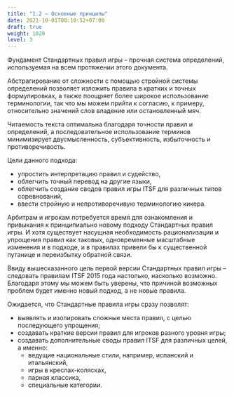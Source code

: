 ```yaml
---
title: "1.2 – Основные принципы"
date: 2021-10-01T00:10:52+07:00
draft: true
weight: 1020
level: 3
---
```


Фундамент Стандартных правил игры – прочная система определений, используемая на всем
протяжении этого документа.

Абстрагирование от сложности с помощью стройной системы определений позволяет изложить
правила в кратких и точных формулировках, а также поощряет более широкое использование
терминологии, так что мы можем прийти к согласию, к примеру, относительно значений слов
владение или остановленный мяч.

Читаемость текста оптимальна благодаря точности правил и определений, а последовательное
использование терминов минимизирует двусмысленность, субъективность, избыточность и
противоречивость.

Цели данного подхода:

- упростить интерпретацию правил и судейство,
- облегчить точный перевод на другие языки,
- облегчить создание сводов правил игры ITSF для различных типов соревнований,
- ввести стройную и непротиворечивую терминологию кикера.

Арбитрам и игрокам потребуется время для ознакомления и привыкания к принципиально новому
подходу Стандартных правил игры. И хотя существует насущная необходимость рационализации и
упрощения правил как таковых, одновременные масштабные изменения и в подходе, и в правилах
привели бы к существенной путанице и переизбытку обратной связи.

Ввиду вышесказанного цель первой версии Стандартных правил игры – следовать правилам ITSF
2015 года настолько, насколько возможно. Благодаря этому мы можем быть уверены, что причиной
возможных проблем будет именно новый подход, а не новые правила.

Ожидается, что Стандартные правила игры сразу позволят:

- выявлять и изолировать сложные места правил, с целью последующего упрощения;
- создавать краткие версии правил для игроков разного уровня игры;
- создавать дополнительные своды правил ITSF для различных целей, а именно:
  - ведущие национальные стили, например, испанский и итальянский,
  - игры в креслах-колясках,
  - парная классика,
  - специальные категории.
